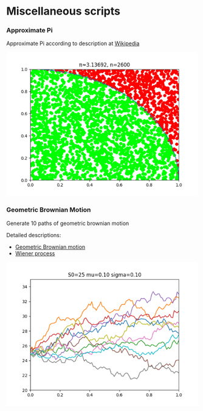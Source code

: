 # Miscellaneous scripts

### Approximate Pi

Approximate Pi according to description at [Wikipedia](https://en.wikipedia.org/wiki/Monte_Carlo_method)

![Pi Approximation][logo]

[logo]: https://github.com/feliano/misc/blob/master/approx_pi.png "Approximation of Pi"

### Geometric Brownian Motion

Generate 10 paths of geometric brownian motion

Detailed descriptions:

* [Geometric Brownian motion](https://en.wikipedia.org/wiki/Geometric_Brownian_motion)
* [Wiener process](https://en.wikipedia.org/wiki/Wiener_process)

![gbm][gbm_image]

[gbm_image]: https://github.com/feliano/misc/blob/master/gbm.png "gbm"
